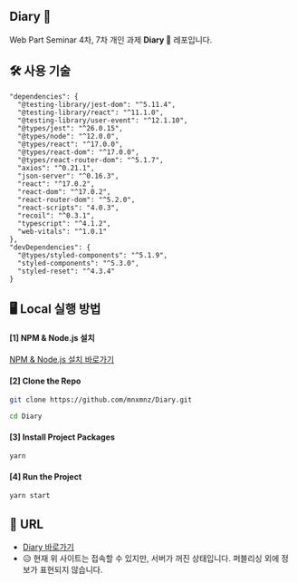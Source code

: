 ## Diary 📝

Web Part Seminar 4차, 7차 개인 과제 <b>Diary 📝</b> 레포입니다.

## 🛠 사용 기술

```
"dependencies": {
  "@testing-library/jest-dom": "^5.11.4",
  "@testing-library/react": "^11.1.0",
  "@testing-library/user-event": "^12.1.10",
  "@types/jest": "^26.0.15",
  "@types/node": "^12.0.0",
  "@types/react": "^17.0.0",
  "@types/react-dom": "^17.0.0",
  "@types/react-router-dom": "^5.1.7",
  "axios": "^0.21.1",
  "json-server": "^0.16.3",
  "react": "^17.0.2",
  "react-dom": "^17.0.2",
  "react-router-dom": "^5.2.0",
  "react-scripts": "4.0.3",
  "recoil": "^0.3.1",
  "typescript": "^4.1.2",
  "web-vitals": "^1.0.1"
},
"devDependencies": {
  "@types/styled-components": "^5.1.9",
  "styled-components": "^5.3.0",
  "styled-reset": "^4.3.4"
}
```

## 🖥 Local 실행 방법

#### [1] NPM & Node.js 설치

[NPM & Node.js 설치 바로가기](https://www.npmjs.com/get-npm)

#### [2] Clone the Repo

```sh
git clone https://github.com/mnxmnz/Diary.git
```

```sh
cd Diary
```

#### [3] Install Project Packages

```sh
yarn
```

#### [4] Run the Project

```sh
yarn start
```

## :link: URL

- [Diary 바로가기](https://diary-mnxmnz.vercel.app/)
- 😥 현재 위 사이트는 접속할 수 있지만, 서버가 꺼진 상태입니다. 퍼블리싱 외에 정보가 표현되지 않습니다.
